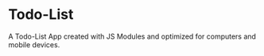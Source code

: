 # Todo-List
A Todo-List App created with JS Modules and optimized for computers and mobile devices.
